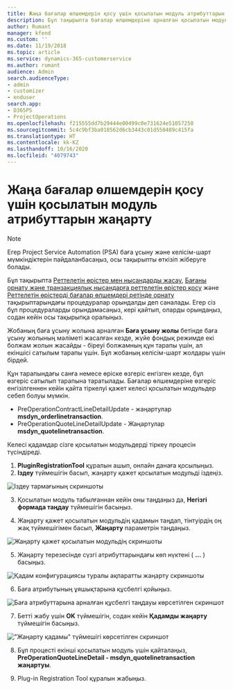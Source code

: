 ```yaml
---
title: Жаңа бағалар өлшемдерін қосу үшін қосылатын модуль атрибуттарын жаңарту
description: Бұл тақырыпта бағалар өлшемдеріне арналған қосылатын модуль атрибуттарын жаңарту туралы ақпарат берілген.
author: Rumant
manager: kfend
ms.custom: ''
ms.date: 11/19/2018
ms.topic: article
ms.service: dynamics-365-customerservice
ms.author: rumant
audience: Admin
search.audienceType:
- admin
- customizer
- enduser
search.app:
- D365PS
- ProjectOperations
ms.openlocfilehash: f215555dd7b29444e00499c0e731624e51057250
ms.sourcegitcommit: 5c4c9bf3ba018562d6cb3443c01d550489c415fa
ms.translationtype: HT
ms.contentlocale: kk-KZ
ms.lasthandoff: 10/16/2020
ms.locfileid: "4079743"
---
```

# <a name="update-plug-in-attributes-to-include-new-pricing-dimensions"></a>Жаңа бағалар өлшемдерін қосу үшін қосылатын модуль атрибуттарын жаңарту

> [!NOTE]
> Егер Project Service Automation (PSA) баға ұсыну және келісім-шарт мүмкіндіктерін пайдаланбасаңыз, осы тақырыпты өткізіп жіберуге болады.

Бұл тақырыпта [Реттелетін өрістер мен нысандарды жасау](create-custom-fields-entities.md), [Бағаны орнату және транзакциялық нысандарға реттелетін өрістер қосу](field-references.md) және [Реттелетін өрістерді бағалар өлшемдері ретінде орнату](set-up-pricing-dimensions.md) тақырыптарындағы процедуралар орындалды деп саналады. Егер сіз бұл процедураларды орындамасаңыз, кері қайтып, оларды орындаңыз, содан кейін осы тақырыпқа оралыңыз.

Жобаның баға ұсыну жолына арналған **Баға ұсыну жолы** бетінде баға ұсыну жолының мәліметі жасалған кезде, жүйе фондық режимде екі болжам жолын жасайды - біреуі болжамның құн тарапы үшін, ал екіншісі сатылым тарапы үшін. Бұл жобаның келісім-шарт жолдары үшін бірдей.

Құн тарапындағы санға немесе өріске өзгеріс енгізген кезде, бұл өзгеріс сатылып тарапына таратылады. Бағалар өлшемдеріне өзгеріс енгізілгеннен кейін қайта тіркелуі қажет келесі қосылатын модульдер себеп болуы мүмкін.

- PreOperationContractLineDetailUpdate - жаңартулар **msdyn_orderlinetransaction**.
- PreOperationQuoteLineDetailUpdate - Жаңартулар **msdyn_quotelinetransaction**.

Келесі қадамдар сізге қосылатын модульдерді тіркеу процесін түсіндіреді.

1. **PluginRegistrationTool** құралын ашып, онлайн данаға қосылыңыз.
2. **Іздеу** түймешігін басып, жаңарту қажет қосылатын модульді іздеңіз.

 ![Іздеу тармағының скриншоты](media/PRT-1.png)

3. Қосылатын модуль табылғаннан кейін оны таңдаңыз да, **Негізгі формада таңдау** түймешігін басыңыз.

4. Жаңарту қажет қосылатын модульдің қадамын таңдап, тінтуірдің оң жақ түймешігімен басып, **Жаңарту** параметрін таңдаңыз.

 ![Жаңарту қажет қосылатын модульдің скриншоты](media/PRT-2.png)
 
5. Жаңарту терезесінде сүзгі атрибуттарындағы көп нүктені ( **...** ) басыңыз.

 ![Қадам конфигурациясы туралы ақпаратты жаңарту скриншоты](media/PRT-3.png)
 
6. Баға атрибутының ұяшықтарына құсбелгі қойыңыз.

 ![Баға атрибуттарына арналған құсбелгі таңдауы көрсетілген скриншот](media/PRT-4.png)

7. Бетті жабу үшін **OK** түймешігін, содан кейін **Қадамды жаңарту** түймешігін басыңыз.

 !["Жаңарту қадамы" түймешігі көрсетілген скриншот](media/PRT-5.png)
 
8. Бұл процесті екінші қосылатын модуль үшін қайталаңыз, **PreOperationQuoteLineDetail - msdyn_quotelinetransaction жаңартуы**.

9. Plug-in Registration Tool құралын жабыңыз.

